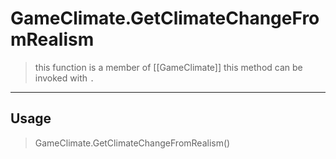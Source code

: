 # GameClimate.GetClimateChangeFromRealism
> this function is a member of [[GameClimate]]
> this method can be invoked with `.`
-----
## Usage
> GameClimate.GetClimateChangeFromRealism()
